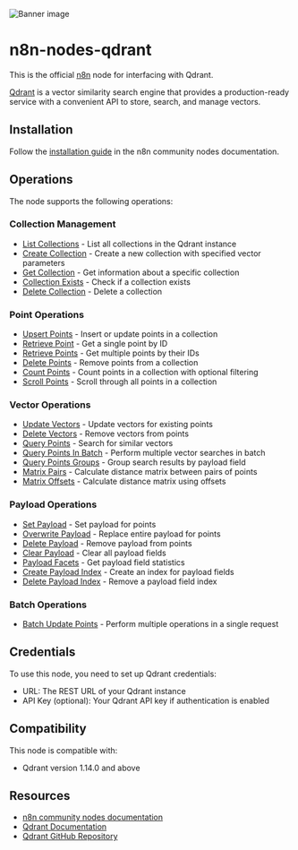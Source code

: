 ![Banner image](https://user-images.githubusercontent.com/10284570/173569848-c624317f-42b1-45a6-ab09-f0ea3c247648.png)

# n8n-nodes-qdrant

This is the official [n8n](https://n8n.io/) node for interfacing with Qdrant.

[Qdrant](http://qdrant.tech) is a vector similarity search engine that provides a production-ready service with a convenient API to store, search, and manage vectors.

## Installation

Follow the [installation guide](https://docs.n8n.io/integrations/community-nodes/installation/) in the n8n community nodes documentation.

## Operations

The node supports the following operations:

### Collection Management

- [List Collections](https://api.qdrant.tech/v-1-14-x/api-reference/collections/get-collections) - List all collections in the Qdrant instance
- [Create Collection](https://api.qdrant.tech/v-1-14-x/api-reference/collections/create-collection) - Create a new collection with specified vector parameters
- [Get Collection](https://api.qdrant.tech/v-1-14-x/api-reference/collections/get-collection) - Get information about a specific collection
- [Collection Exists](https://api.qdrant.tech/v-1-14-x/api-reference/collections/collection-exists) - Check if a collection exists
- [Delete Collection](https://api.qdrant.tech/v-1-14-x/api-reference/collections/delete-collection) - Delete a collection

### Point Operations

- [Upsert Points](https://api.qdrant.tech/v-1-14-x/api-reference/points/upsert-points) - Insert or update points in a collection
- [Retrieve Point](https://api.qdrant.tech/v-1-14-x/api-reference/points/get-point) - Get a single point by ID
- [Retrieve Points](https://api.qdrant.tech/v-1-14-x/api-reference/points/get-points) - Get multiple points by their IDs
- [Delete Points](https://api.qdrant.tech/v-1-14-x/api-reference/points/delete-points) - Remove points from a collection
- [Count Points](https://api.qdrant.tech/v-1-14-x/api-reference/points/count-points) - Count points in a collection with optional filtering
- [Scroll Points](https://api.qdrant.tech/v-1-14-x/api-reference/points/scroll-points) - Scroll through all points in a collection

### Vector Operations

- [Update Vectors](https://api.qdrant.tech/v-1-14-x/api-reference/points/update-vectors) - Update vectors for existing points
- [Delete Vectors](https://api.qdrant.tech/v-1-14-x/api-reference/points/delete-vectors) - Remove vectors from points
- [Query Points](https://api.qdrant.tech/v-1-14-x/api-reference/search/query-points) - Search for similar vectors
- [Query Points In Batch](https://api.qdrant.tech/v-1-14-x/api-reference/search/query-batch-points) - Perform multiple vector searches in batch
- [Query Points Groups](https://api.qdrant.tech/v-1-14-x/api-reference/search/query-points-groups) - Group search results by payload field
- [Matrix Pairs](https://api.qdrant.tech/v-1-14-x/api-reference/search/matrix-pairs) - Calculate distance matrix between pairs of points
- [Matrix Offsets](https://api.qdrant.tech/v-1-14-x/api-reference/search/matrix-offsets) - Calculate distance matrix using offsets

### Payload Operations

- [Set Payload](https://api.qdrant.tech/v-1-14-x/api-reference/points/set-payload) - Set payload for points
- [Overwrite Payload](https://api.qdrant.tech/v-1-14-x/api-reference/points/overwrite-payload) - Replace entire payload for points
- [Delete Payload](https://api.qdrant.tech/v-1-14-x/api-reference/points/delete-payload) - Remove payload from points
- [Clear Payload](https://api.qdrant.tech/v-1-14-x/api-reference/points/clear-payload) - Clear all payload fields
- [Payload Facets](https://api.qdrant.tech/v-1-14-x/api-reference/points/facet) - Get payload field statistics
- [Create Payload Index](https://api.qdrant.tech/v-1-14-x/api-reference/indexes/create-field-index) - Create an index for payload fields
- [Delete Payload Index](https://api.qdrant.tech/v-1-14-x/api-reference/indexes/delete-field-index) - Remove a payload field index

### Batch Operations

- [Batch Update Points](https://api.qdrant.tech/v-1-14-x/api-reference/points/batch-update) - Perform multiple operations in a single request

## Credentials

To use this node, you need to set up Qdrant credentials:

- URL: The REST URL of your Qdrant instance
- API Key (optional): Your Qdrant API key if authentication is enabled

## Compatibility

This node is compatible with:

- Qdrant version 1.14.0 and above

## Resources

- [n8n community nodes documentation](https://docs.n8n.io/integrations/community-nodes/)
- [Qdrant Documentation](https://qdrant.tech/documentation/)
- [Qdrant GitHub Repository](https://github.com/qdrant/qdrant)

